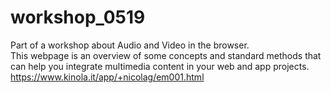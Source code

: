 # workshop_0519
Part of a workshop about Audio and Video in the browser.    
This webpage is an overview of some concepts and standard methods that can help you integrate multimedia content in your web and app projects.  
https://www.kinola.it/app/+nicolag/em001.html

